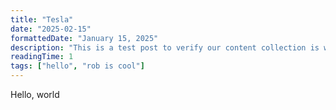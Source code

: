 ```yaml
---
title: "Tesla"
date: "2025-02-15"
formattedDate: "January 15, 2025"
description: "This is a test post to verify our content collection is working."
readingTime: 1
tags: ["hello", "rob is cool"]
---
```


Hello, world
